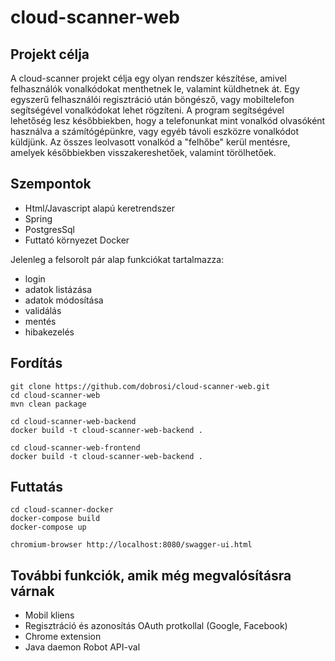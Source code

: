 # cloud-scanner-web

## Projekt célja
A cloud-scanner projekt célja egy olyan rendszer készítése, amivel felhasználók vonalkódokat menthetnek le, valamint küldhetnek át. Egy egyszerű felhasználói regisztráció után böngésző, vagy mobiltelefon segítségével vonalkódokat lehet rögzíteni. A program segítségével lehetőség lesz későbbiekben, hogy a telefonunkat mint vonalkód olvasóként használva a számítógépünkre, vagy egyéb távoli eszközre vonalkódot küldjünk. Az összes leolvasott vonalkód a "felhőbe" kerül mentésre, amelyek későbbiekben visszakereshetőek, valamint törölhetőek.

## Szempontok
+ Html/Javascript alapú keretrendszer
+ Spring
+ PostgresSql
+ Futtató környezet Docker

Jelenleg a felsorolt pár alap funkciókat tartalmazza:
* login
* adatok listázása
* adatok módosítása
* validálás
* mentés
* hibakezelés

## Fordítás
```
git clone https://github.com/dobrosi/cloud-scanner-web.git
cd cloud-scanner-web
mvn clean package

cd cloud-scanner-web-backend
docker build -t cloud-scanner-web-backend .

cd cloud-scanner-web-frontend
docker build -t cloud-scanner-web-backend .
```

## Futtatás
```
cd cloud-scanner-docker
docker-compose build
docker-compose up

chromium-browser http://localhost:8080/swagger-ui.html
```

## További funkciók, amik még megvalósításra várnak
* Mobil kliens
* Regisztráció és azonosítás OAuth protkollal (Google, Facebook)
* Chrome extension
* Java daemon Robot API-val
